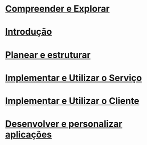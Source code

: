 # [Compreender e Explorar](/rights-management/information-protection/what-is-information-protection)
# [Introdução](/rights-management/get-started/requirements-azure-rms)
# [Planear e estruturar](/rights-management/plan-design/deployment-roadmap)
# [Implementar e Utilizar o Serviço](/rights-management/deploy-use/activate-service)
# [Implementar e Utilizar o Cliente](/rights-management/rms-client/use-client)
# [Desenvolver e personalizar aplicações](/rights-management/develop/developers-guide)



<!--HONumber=Sep16_HO4-->


